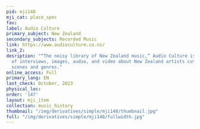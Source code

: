 ```yaml
---
pid: mji148
mji_cat: place_spec
fav: 
label: Audio Culture
primary_subject: New Zealand
secondary_subjects: Recorded Music
link: https://www.audioculture.co.nz/
link_2: 
desription: "“The noisy library of New Zealand music,” Audio Culture is a repository
  of interviews, images, audio, and video about New Zealand artists cutting across
  scenes and genres."
online_access: Full
primary_lang: EN
last_check: October, 2023
physical_loc: 
order: '147'
layout: mji_item
collection: music_history
thumbnail: "/img/derivatives/simple/mji148/thumbnail.jpg"
full: "/img/derivatives/simple/mji148/fullwidth.jpg"
---
```

